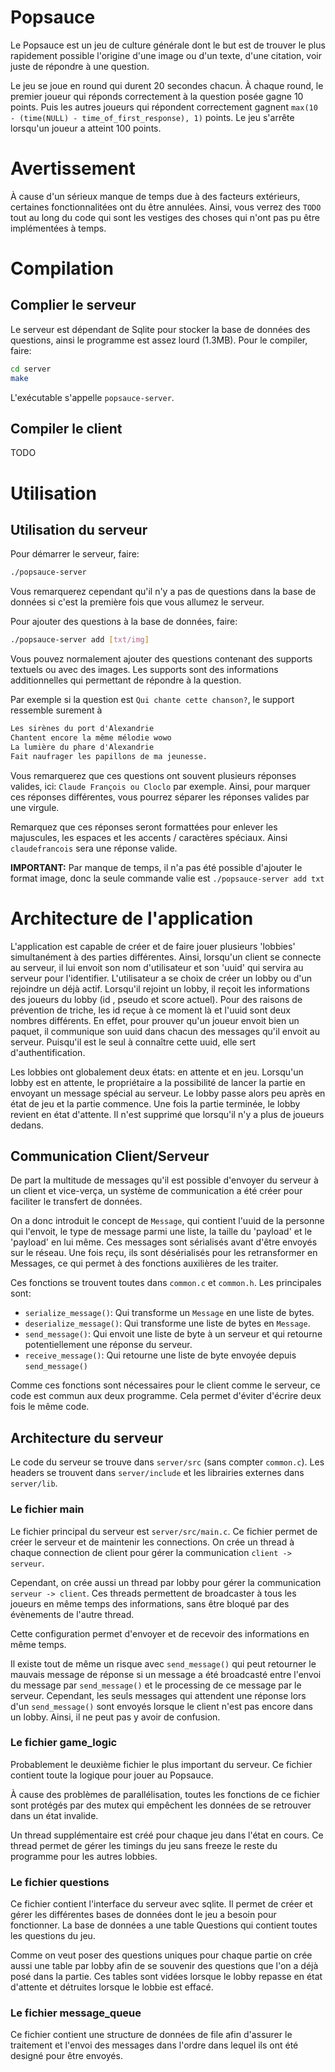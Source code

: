 # Popsauce
Le Popsauce est un jeu de culture générale dont le but est de trouver le plus rapidement possible l'origine d'une image ou d'un texte, d'une citation, voir juste de répondre à une question.

Le jeu se joue en round qui durent 20 secondes chacun. À chaque round, le premier joueur qui réponds correctement à la question posée gagne 10 points. Puis les autres joueurs qui répondent correctement gagnent `max(10 - (time(NULL) - time_of_first_response), 1)` points. Le jeu s'arrête lorsqu'un joueur a atteint 100 points.

# Avertissement
À cause d'un sérieux manque de temps due à des facteurs extérieurs, certaines fonctionnalitées ont du être annulées. Ainsi, vous verrez des `TODO` tout au long du code qui sont les vestiges des choses qui n'ont pas pu être implémentées à temps.

# Compilation

## Complier le serveur
Le serveur est dépendant de Sqlite pour stocker la base de données des questions, ainsi le programme est assez lourd (1.3MB).
Pour le compiler, faire:
```bash
cd server
make
```

L'exécutable s'appelle `popsauce-server`.

## Compiler le client

TODO

# Utilisation
## Utilisation du serveur

Pour démarrer le serveur, faire:
```bash
./popsauce-server
```

Vous remarquerez cependant qu'il n'y a pas de questions dans la base de données si c'est la première fois que vous allumez le serveur.

Pour ajouter des questions à la base de données, faire:
```bash
./popsauce-server add [txt/img]
```

Vous pouvez normalement ajouter des questions contenant des supports textuels ou avec des images.
Les supports sont des informations additionnelles qui permettant de répondre à la question.

Par exemple si la question est `Qui chante cette chanson?`, le support ressemble surement à 

```txt
Les sirènes du port d'Alexandrie
Chantent encore la même mélodie wowo
La lumière du phare d'Alexandrie
Fait naufrager les papillons de ma jeunesse. 
```

Vous remarquerez que ces questions ont souvent plusieurs réponses valides, ici: `Claude François ou Cloclo` par exemple.
Ainsi, pour marquer ces réponses différentes, vous pourrez séparer les réponses valides par une virgule.

Remarquez que ces réponses seront formattées pour enlever les majuscules, les espaces et les accents / caractères spéciaux.
Ainsi `claudefrancois` sera une réponse valide.

**IMPORTANT:** Par manque de temps, il n'a pas été possible d'ajouter le format image, donc la seule commande valie est `./popsauce-server add txt`

# Architecture de l'application

L'application est capable de créer et de faire jouer plusieurs 'lobbies' simultanément à des parties différentes.
Ainsi, lorsqu'un client se connecte au serveur, il lui envoit son nom d'utilisateur et son 'uuid' qui servira au
serveur pour l'identifier.
L'utilisateur a se choix de créer un lobby ou d'un rejoindre un déjà actif. Lorsqu'il rejoint un lobby, il reçoit
les informations des joueurs du lobby (id , pseudo et score actuel). Pour des raisons de prévention de triche, les id
reçue à ce moment là et l'uuid sont deux nombres différents. En effet, pour prouver qu'un joueur envoit bien un paquet,
il communique son uuid dans chacun des messages qu'il envoit au serveur. Puisqu'il est le seul à connaître cette uuid, elle
sert d'authentification.

Les lobbies ont globalement deux états: en attente et en jeu. Lorsqu'un lobby est en attente, le propriétaire a la possibilité
de lancer la partie en envoyant un message spécial au serveur. Le lobby passe alors peu après en état de jeu et la partie commence.
Une fois la partie terminée, le lobby revient en état d'attente. Il n'est supprimé que lorsqu'il n'y a plus de joueurs dedans.

## Communication Client/Serveur

De part la multitude de messages qu'il est possible d'envoyer du serveur à un client et vice-verça, un système de communication
a été créer pour faciliter le transfert de données.

On a donc introduit le concept de `Message`, qui contient l'uuid de la personne qui l'envoit, le type de message parmi une liste,
la taille du 'payload' et le 'payload' en lui même. Ces messages sont sérialisés avant d'être envoyés sur le réseau.
Une fois reçu, ils sont désérialisés pour les retransformer en Messages, ce qui permet à des fonctions auxilières de les traiter.

Ces fonctions se trouvent toutes dans `common.c` et `common.h`. Les principales sont:
- `serialize_message()`: Qui transforme un `Message` en une liste de bytes.
- `deserialize_message()`: Qui transforme une liste de bytes en `Message`.
- `send_message()`: Qui envoit une liste de byte à un serveur et qui retourne potentiellement une réponse du serveur.
- `receive_message()`: Qui retourne une liste de byte envoyée depuis `send_message()`

Comme ces fonctions sont nécessaires pour le client comme le serveur, ce code est commun aux deux programme. Cela permet d'éviter d'écrire deux fois le même code.

## Architecture du serveur

Le code du serveur se trouve dans `server/src` (sans compter `common.c`).
Les headers se trouvent dans `server/include` et les librairies externes dans `server/lib`.

### Le fichier main
Le fichier principal du serveur est `server/src/main.c`. Ce fichier permet de créer le serveur et de maintenir les connections.
On crée un thread à chaque connection de client pour gérer la communication `client -> serveur`.

Cependant, on crée aussi un thread par lobby pour gérer la communication `serveur -> client`. Ces threads permettent de 
broadcaster à tous les joueurs en même temps des informations, sans être bloqué par des évènements de l'autre thread.

Cette configuration permet d'envoyer et de recevoir des informations en même temps.

Il existe tout de même un risque avec `send_message()` qui peut retourner le mauvais message de réponse si un message a été broadcasté
entre l'envoi du message par `send_message()` et le processing de ce message par le serveur.
Cependant, les seuls messages qui attendent une réponse lors d'un `send_message()` sont envoyés lorsque le client n'est pas encore dans un lobby. Ainsi, il ne peut pas y avoir de confusion.

### Le fichier game_logic
Probablement le deuxième fichier le plus important du serveur. Ce fichier contient toute la logique pour jouer
au Popsauce.

À cause des problèmes de parallélisation, toutes les fonctions de ce fichier sont protégés par des mutex qui empêchent
les données de se retrouver dans un état invalide.

Un thread supplémentaire est créé pour chaque jeu dans l'état en cours. Ce thread permet de gérer les timings du jeu sans
freeze le reste du programme pour les autres lobbies.

### Le fichier questions
Ce fichier contient l'interface du serveur avec sqlite.
Il permet de créer et gérer les différentes bases de données dont le jeu a besoin pour fonctionner.
La base de données a une table Questions qui contient toutes les questions du jeu.

Comme on veut poser des questions uniques pour chaque partie on crée aussi une table
par lobby afin de se souvenir des questions que l'on a déjà posé dans la partie.
Ces tables sont vidées lorsque le lobby repasse en état d'attente et détruites lorsque le lobbie est effacé.

### Le fichier message_queue
Ce fichier contient une structure de données de file afin d'assurer le traitement et l'envoi des messages dans l'ordre
dans lequel ils ont été designé pour être envoyés.